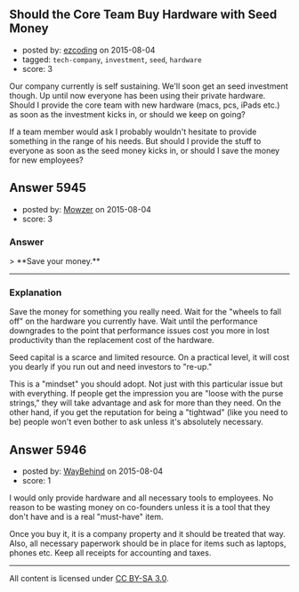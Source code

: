 ## Should the Core Team Buy Hardware with Seed Money

- posted by: [ezcoding](https://stackexchange.com/users/1173067/ezcoding) on 2015-08-04
- tagged: `tech-company`, `investment`, `seed`, `hardware`
- score: 3

Our company currently is self sustaining. We'll soon get an seed investment though.
Up until now everyone has been using their private hardware. Should I provide the core team with new hardware (macs, pcs, iPads etc.) as soon as the investment kicks in, or should we keep on going?

If a team member would ask I probably wouldn't hesitate to provide something in the range of his needs. But should I provide the stuff to everyone as soon as the seed money kicks in, or should I save the money for new employees?


## Answer 5945

- posted by: [Mowzer](https://stackexchange.com/users/1803081/mowzer) on 2015-08-04
- score: 3

<h3>Answer</h3>
> **Save your money.**

<hr>
<h3>Explanation</h3>

Save the money for something you really need. Wait for the "wheels to fall off" on the hardware you currently have. Wait until the performance downgrades to the point that performance issues cost you more in lost productivity than the replacement cost of the hardware.

Seed capital is a scarce and limited resource. On a practical level, it will cost you dearly if you run out and need investors to "re-up."

This is a "mindset" you should adopt. Not just with this particular issue but with everything. If people get the impression you are "loose with the purse strings," they will take advantage and ask for more than they need. On the other hand, if you get the reputation for being a "tightwad" (like you need to be) people won't even bother to ask unless it's absolutely necessary.


## Answer 5946

- posted by: [WayBehind](https://stackexchange.com/users/4133416/waybehind) on 2015-08-04
- score: 1

I would only provide hardware and all necessary tools to employees. No reason to be wasting money on co-founders unless it is a tool that they don't have and is a real "must-have" item. 

Once you buy it, it is a company property and it should be treated that way. Also, all necessary paperwork should be in place for items such as laptops, phones etc. Keep all receipts for accounting and taxes.



---

All content is licensed under [CC BY-SA 3.0](https://creativecommons.org/licenses/by-sa/3.0/).
